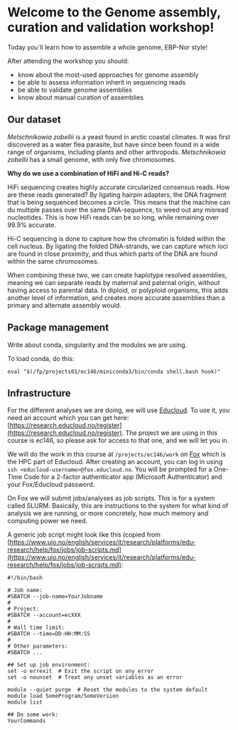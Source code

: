 # Welcome to the Genome assembly, curation and validation workshop!

Today you´ll learn how to assemble a whole genome, EBP-Nor style! 

After attending the workshop you should:
- know about the most-used approaches for genome assembly
- be able to assess information inherit in sequencing reads
- be able to validate genome assemblies
- know about manual curation of assemblies


## Our dataset

*Metschnikowia zobellii* is a yeast found in arctic coastal climates. It was first discovered as a water flea parasite, but have since been found in a wide range of organisms, including plants and other arthropods. *Metschnikowia zobellii* has a small genome, with only five chromosomes.  


**Why do we use a combination of HiFi and Hi-C reads?**

HiFi sequencing creates highly accurate circularized consensus reads. How are these reads generated? By ligating hairpin adapters, the DNA fragment that is being sequenced becomes a circle. This means that the machine can du multiple passes over the same DNA-sequence, to weed out any misread nucleotides. This is how HiFi reads can be so long, while remaining over 99.9% accurate. 

Hi-C sequencing is done to capture how the chromatin is folded within the cell nucleus. By ligating the folded DNA-strands, we can capture which loci are found in close proximity, and thus which parts of the DNA are found within the same chromosomes.

When combining these two, we can create haplotype resolved assemblies, meaning we can separate reads by maternal and paternal origin, without having access to parental data. In diploid, or polyploid organisms, this adds another level of information, and creates more accurate assemblies than a primary and alternate assembly would. 

## Package management

Write about conda, singularity and the modules we are using.

To load conda, do this:
```
eval "$(/fp/projects01/ec146/miniconda3/bin/conda shell.bash hook)" 
```
## Infrastructure

For the different analyses we are doing, we will use [Educloud](https://www.uio.no/english/services/it/research/platforms/edu-research/). To use it, you need an account which you can get here: [https://research.educloud.no/register](https://research.educloud.no/register). The project we are using in this course is ec146, so please ask for access to that one, and we will let you in. 

We will do the work in this course at `/projects/ec146/work` on [Fox](https://www.uio.no/english/services/it/research/platforms/edu-research/help/fox/) which is the HPC part of Educloud. After creating an account, you can log in using `ssh <educloud-username>@fox.educloud.no`. You will be prompted for a One-Time Code for a 2-factor authenticator app (Microsoft Authenticator) and your Fox/Educloud password.

On Fox we will submit jobs/analyses as job scripts. This is for a system called SLURM. Basically, this are instructions to the system for what kind of analysis we are running, or more concretely, how much memory and computing power we need. 

A generic job script might look like this (copied from [https://www.uio.no/english/services/it/research/platforms/edu-research/help/fox/jobs/job-scripts.md](https://www.uio.no/english/services/it/research/platforms/edu-research/help/fox/jobs/job-scripts.md):
```
#!/bin/bash

# Job name:
#SBATCH --job-name=YourJobname
#
# Project:
#SBATCH --account=ecXXX
#
# Wall time limit:
#SBATCH --time=DD-HH:MM:SS
#
# Other parameters:
#SBATCH ...

## Set up job environment:
set -o errexit  # Exit the script on any error
set -o nounset  # Treat any unset variables as an error

module --quiet purge  # Reset the modules to the system default
module load SomeProgram/SomeVersion
module list

## Do some work:
YourCommands
```


